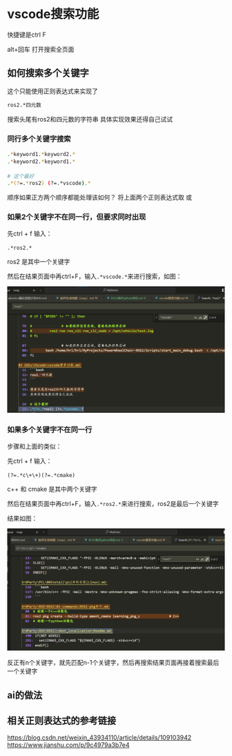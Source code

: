 # vscode搜索功能

快捷键是ctrl F

alt+回车 打开搜索全页面

## 如何搜索多个关键字

这个只能使用正则表达式来实现了

```bash
ros2.*四元数
```

搜索头尾有ros2和四元数的字符串
具体实现效果还得自己试试

### 同行多个关键字搜索

```bash
.*keyword1.*keyword2.*
.*keyword2.*keyword1.*

# 这个最好
.*(?=.*ros2) (?=.*vscode).*
```

顺序如果正方两个顺序都能处理该如何？
将上面两个正则表达式取 或

### 如果2个关键字不在同一行，但要求同时出现

先ctrl + f 输入：

`.*ros2.*`

ros2 是其中一个关键字

然后在结果页面中再ctrl+F，输入`.*vscode.*`来进行搜索，如图：

![](./vscode搜索功能.asset/vscode-search.png)

### 如果多个关键字不在同一行

步骤和上面的类似：

先ctrl + f 输入：

`(?=.*c\+\+)(?=.*cmake)`

c++ 和 cmake 是其中两个关键字

然后在结果页面中再ctrl+F，输入`.*ros2.*`来进行搜索，ros2是最后一个关键字

结果如图：

![](./vscode搜索功能.asset/vscoder-search-01.png)

反正有n个关键字，就先匹配n-1个关键字，然后再搜索结果页面再接着搜索最后一个关键字

## ai的做法

## 相关正则表达式的参考链接

https://blog.csdn.net/weixin_43934110/article/details/109103942
https://www.jianshu.com/p/9c4979a3b7e4
